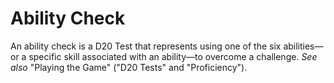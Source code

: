 # Ability Check

An ability check is a D20 Test that represents using one of the six abilities—or a specific skill associated with an ability—to overcome a challenge. *See also* "Playing the Game" ("D20 Tests" and "Proficiency").